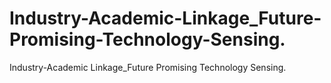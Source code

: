 # Industry-Academic-Linkage_Future-Promising-Technology-Sensing.
Industry-Academic Linkage_Future Promising Technology Sensing.
